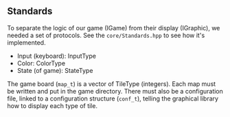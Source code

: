 Standards
----------------------

To separate the logic of our game (IGame) from their display (IGraphic), we needed a set of protocols. See the `core/Standards.hpp` to see how it's implemented.

- Input (keyboard): InputType
- Color: ColorType
- State (of game): StateType

The game board (`map_t`) is a vector of TileType (integers). Each map must be written and put in the game directory. There must also be a configuration file, linked to a configuration structure (`conf_t`), telling the graphical library how to display each type of tile.
